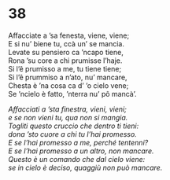# 38  
  
Affacciate a ’sa fenesta, viene, viene;  
E si nu’ biene tu, ccà un’ se mancia.  
Levate su pensiero ca ’ncapo tiene,  
Rona ’su core a chi prumisse l’haje.  
Si l’ê prumisso a me, tu tiene tiene;  
Si l’ê prummiso a n’ato, nu’ mancare,  
Chesta è ’na cosa ca d’ ’o cielo vene;  
Se ’ncielo è fatto, ’nterra nu’ pô mancà’.

*Affacciati a ’sta finestra, vieni, vieni;  
e se non vieni tu, qua non si mangia.  
Togliti questo cruccio che dentro ti tieni:  
dona ’sto cuore a chi tu l’hai promesso.  
E se l’hai promesso a me, perché tentenni?  
E se l’hai promesso a un altro, non mancare.  
Questo è un comando che dal cielo viene:  
se in cielo è deciso, quaggiù non può mancare.*


